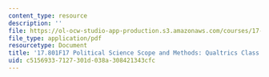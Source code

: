 ```yaml
---
content_type: resource
description: ''
file: https://ol-ocw-studio-app-production.s3.amazonaws.com/courses/17-801-political-science-scope-and-methods-fall-2017/c51569337127301d038a308421343cfc_MIT17_801F17_Qualtrics.pdf
file_type: application/pdf
resourcetype: Document
title: '17.801F17 Political Science Scope and Methods: Qualtrics Class'
uid: c5156933-7127-301d-038a-308421343cfc
---
```

